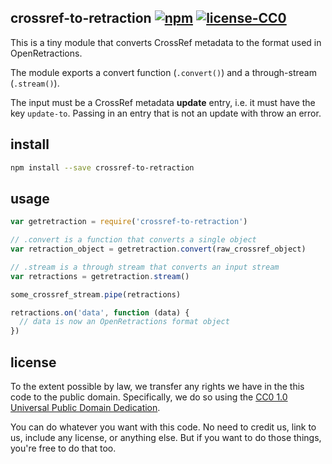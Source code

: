 ## crossref-to-retraction [![npm](https://img.shields.io/npm/v/crossref-to-retraction.svg?style=flat-square)](https://npmjs.com/package/crossref-to-retraction) [![license-CC0](https://img.shields.io/badge/license-CC0-ff69b4.svg?style=flat-square)](https://github.com/fathomlabs/crossref-to-retraction/blob/master/LICENSE)

This is a tiny module that converts CrossRef metadata to the format used in OpenRetractions.

The module exports a convert function (`.convert()`) and a through-stream (`.stream()`).

The input must be a CrossRef metadata **update** entry, i.e. it must have the key `update-to`. Passing in an entry that is not an update with throw an error.

## install

```bash
npm install --save crossref-to-retraction
```

## usage

```js
var getretraction = require('crossref-to-retraction')

// .convert is a function that converts a single object
var retraction_object = getretraction.convert(raw_crossref_object)

// .stream is a through stream that converts an input stream
var retractions = getretraction.stream()

some_crossref_stream.pipe(retractions)

retractions.on('data', function (data) {
  // data is now an OpenRetractions format object
})
```

## license

To the extent possible by law, we transfer any rights we have in the this code to the public domain. Specifically, we do so using the [CC0 1.0 Universal Public Domain Dedication](https://creativecommons.org/publicdomain/zero/1.0/).

You can do whatever you want with this code. No need to credit us, link to us, include any license, or anything else. But if you want to do those things, you're free to do that too.
